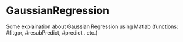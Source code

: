 # GaussianRegression
Some explaination about Gaussian Regression using Matlab (functions: #fitgpr, #resubPredict, #predict.. etc.)
